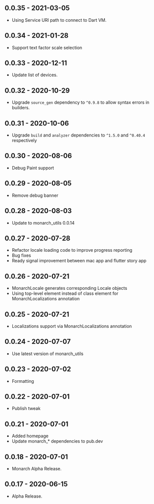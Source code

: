 ## 0.0.35 - 2021-03-05
- Using Service URI path to connect to Dart VM.

## 0.0.34 - 2021-01-28
- Support text factor scale selection

## 0.0.33 - 2020-12-11
- Update list of devices.

## 0.0.32 - 2020-10-29
- Upgrade `source_gen` dependency to `^0.9.8` to allow syntax errors in builders.

## 0.0.31 - 2020-10-06
- Upgrade `build` and `analyzer` dependencies to `^1.5.0` and `^0.40.4` respectively

## 0.0.30 - 2020-08-06
- Debug Paint support

## 0.0.29 - 2020-08-05
- Remove debug banner

## 0.0.28 - 2020-08-03
- Update to monarch_utils 0.0.14

## 0.0.27 - 2020-07-28
- Refactor locale loading code to improve progress reporting
- Bug fixes
- Ready signal improvement between mac app and flutter story app

## 0.0.26 - 2020-07-21
- MonarchLocale generates corresponding Locale objects
- Using top-level element instead of class element for MonarchLocalizations annotation

## 0.0.25 - 2020-07-21
- Localizations support via MonarchLocalizations annotation

## 0.0.24 - 2020-07-07
- Use latest version of monarch_utils

## 0.0.23 - 2020-07-02
- Formatting

## 0.0.22 - 2020-07-01
- Publish tweak

## 0.0.21 - 2020-07-01
- Added homepage
- Update monarch_* dependencies to pub.dev

## 0.0.18 - 2020-07-01
- Monarch Alpha Release.

## 0.0.17 - 2020-06-15
- Alpha Release.
